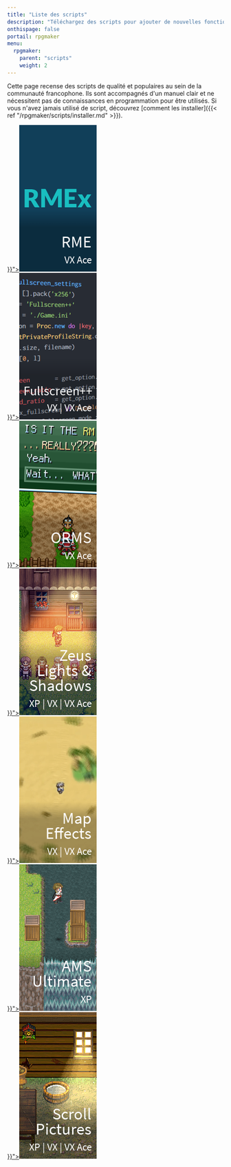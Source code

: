 ```yaml
---
title: "Liste des scripts"
description: "Téléchargez des scripts pour ajouter de nouvelles fonctionnalités à vos jeux RPG Maker sans savoir programmer. Donnez un souffle nouveau à vos jeux grâce aux scripts RME, Fullscreen++, ORMS et bien d'autres !"
onthispage: false
portail: rpgmaker
menu:
  rpgmaker:
    parent: "scripts"
    weight: 2
---
```


Cette page recense des scripts de qualité et populaires au sein de la communauté francophone. Ils sont accompagnés d'un manuel clair et ne nécessitent pas de connaissances en programmation pour être utilisés. Si vous n'avez jamais utilisé de script, découvrez [comment les installer]({{< ref "/rpgmaker/scripts/installer.md" >}}).

<div id="scripts-flex-container">
    <section>
      <a href="{{< ref "/content/rme.md" >}}"><img src="/images/rpgmaker/scripts/rme.png" alt=""></a>
    </section>
    <section>
      <a href="{{< ref "fullscreen++.md" >}}"><img src="/images/rpgmaker/scripts/fullscreen.png" alt=""></a>
    </section>
    <section>
      <a href="{{< ref "orms.md" >}}"><img src="/images/rpgmaker/scripts/orms.png" alt=""></a>
    </section>
    <section>
      <a href="{{< ref "zeuslightsandshadows.md" >}}"><img src="/images/rpgmaker/scripts/zeuslightsandshadows.png" alt=""></a>
    </section>
    <section>
      <a href="{{< ref "mapeffects.md" >}}"><img src="/images/rpgmaker/scripts/mapeffects.png" alt=""></a>
    </section>
    <section>
      <a href="{{< ref "amsultimate.md" >}}"><img src="/images/rpgmaker/scripts/amsultimate.png" alt=""></a>
    </section>
    <section>
      <a href="{{< ref "scrollpictures.md" >}}"><img src="/images/rpgmaker/scripts/scrollpictures.png" alt=""></a>
    </section>
</div>
